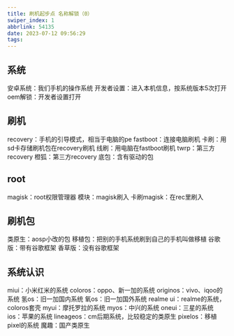 ```yaml
---
title: 刷机起步点 名称解锁（0）
swiper_index: 1
abbrlink: 54135
date: 2023-07-12 09:56:29
tags:
---
```

## 系统
安卓系统：我们手机的操作系统
开发者设置：进入本机信息，按系统版本5次打开
oem解锁：开发者设置打开
## 刷机
recovery：手机的引导模式，相当于电脑的pe
fastboot：连接电脑刷机
卡刷：用sd卡存储刷机包在recovery刷机
线刷：用电脑在fastboot刷机
twrp：第三方recovery
橙狐：第三方recovery
底包：含有驱动的包
## root
magisk：root权限管理器
模块：magisk刷入
卡刷magisk：在rec里刷入
## 刷机包
类原生：aosp小改的包
移植包：把别的手机系统刷到自己的手机叫做移植
谷歌版：带有谷歌框架
香草版：没有谷歌框架
## 系统认识
miui：小米红米的系统
coloros：oppo、新一加的系统
originos：vivo、iqoo的系统
氢os：旧一加国内系统
氧os：旧一加国外系统
realme ui：realme的系统，coloros套壳
myui：摩托罗拉的系统
myos：中兴的系统
oneui：三星的系统
ios：苹果的系统
lineageos：cm后期系统，比较稳定的类原生
pixelos：移植pixel的系统
魔趣：国产类原生



